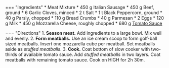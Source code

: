 === "Ingredients"
    * Meat Mixture
        * 450 g Italian Sausage
        * 450 g Beef, ground
        * 6 Garlic Cloves, minced
        * 2 t Salt
        * 1 t Black Peppercorn, ground
        * 40 g Parsly, chopped
        * 110 g Bread Crumbs
        * 40 g Parmesan
        * 2 Eggs
        * 120 g Milk
    * 450 g Mozzarella Cheese, roughly chopped
    * 680 g [Tomato Sauce](../../sauces/tomato-sauce.md)

=== "Directions"
    1. **Season meat.** Add ingredients to a large bowl. Mix well and evenly.
    2. **Form meatballs.** Use an ice cream scoop to form golf-ball sized meatballs. Insert one mozzarella cube per meatball. Set meatballs aside as *stuffed meatballs*.
    3. **Cook.** Coat bottom of slow cooker with two-thirds of available tomato sauce. Add *stuffed meatballs* in two layers. Coat meatballs with remaining tomato sauce. Cook on HIGH for 2h 30m.

[^1]:
    ["Mozzarella Stuffed Meatballs."](https://www.reddit.com/r/GifRecipes/comments/dfeca6/mozzarella_stuffed_meatballs/). *Reddit.* 2019.
